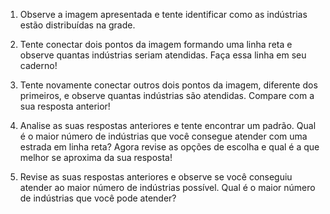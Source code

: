 1. Observe a imagem apresentada e tente identificar como as indústrias estão distribuídas na grade. 

2. Tente conectar dois pontos da imagem formando uma linha reta e observe quantas indústrias seriam atendidas. Faça essa linha em seu caderno!

3. Tente novamente conectar outros dois pontos da imagem, diferente dos primeiros, e observe quantas indústrias são atendidas. Compare com a sua resposta anterior!

4. Analise as suas respostas anteriores e tente encontrar um padrão. Qual é o maior número de indústrias que você consegue atender com uma estrada em linha reta? Agora revise as opções de escolha e qual é a que melhor se aproxima da sua resposta!

5. Revise as suas respostas anteriores e observe se você conseguiu atender ao maior número de indústrias possível. Qual é o maior número de indústrias que você pode atender?
